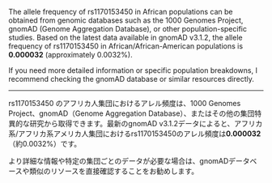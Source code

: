 The allele frequency of rs1170153450 in African populations can be obtained from genomic databases such as the 1000 Genomes Project, gnomAD (Genome Aggregation Database), or other population-specific studies. Based on the latest data available in gnomAD v3.1.2, the allele frequency of rs1170153450 in African/African-American populations is **0.000032** (approximately 0.0032%).

If you need more detailed information or specific population breakdowns, I recommend checking the gnomAD database or similar resources directly.

---

rs1170153450 のアフリカ人集団におけるアレル頻度は、1000 Genomes Project、gnomAD（Genome Aggregation Database）、またはその他の集団特異的な研究から取得できます。最新のgnomAD v3.1.2データによると、アフリカ系/アフリカ系アメリカ人集団におけるrs1170153450のアレル頻度は**0.000032**（約0.0032%）です。

より詳細な情報や特定の集団ごとのデータが必要な場合は、gnomADデータベースや類似のリソースを直接確認することをお勧めします。